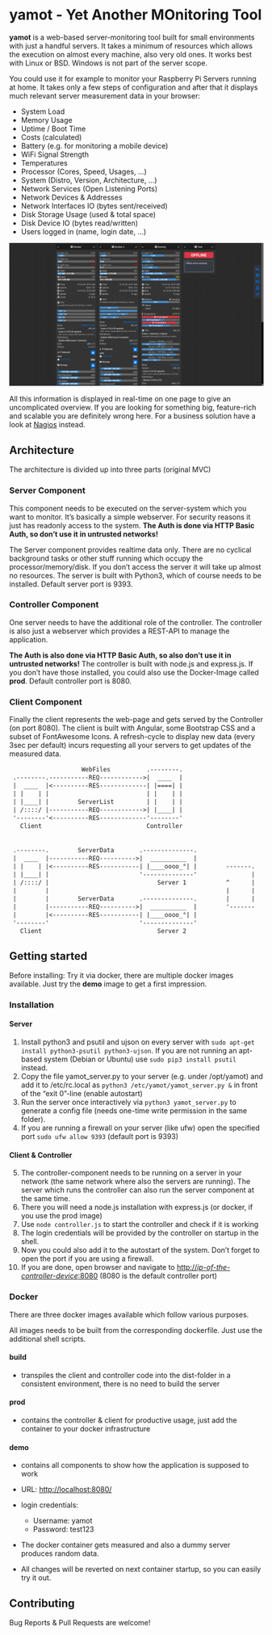 # yamot - Yet Another MOnitoring Tool

**yamot** is a web-based server-monitoring tool built for small environments with just a handful  servers.
It takes a minimum of resources which allows the execution on almost every machine, also very old ones.
It works best with Linux or BSD. Windows is not part of the server scope.

You could use it for example to monitor your Raspberry Pi Servers running at home.
It takes only a few steps of configuration and after that it displays much relevant server measurement data in your browser:

- System Load
- Memory Usage
- Uptime / Boot Time
- Costs (calculated)
- Battery (e.g. for monitoring a mobile device)
- WiFi Signal Strength
- Temperatures
- Processor (Cores, Speed, Usages, ...)
- System (Distro, Version, Architecture, …)
- Network Services (Open Listening Ports)
- Network Devices & Addresses
- Network Interfaces IO (bytes sent/received)
- Disk Storage Usage (used & total space)
- Disk Device IO (bytes read/written)
- Users logged in (name, login date, …)

![Board-Page](screenshots/screenshot02.png)

All this information is displayed in real-time on one page to give an uncomplicated overview.
If you are looking for something big, feature-rich and scalable you are definitely wrong here. For a business solution have a look at [Nagios](https://www.nagios.org/) instead.

## Architecture
The architecture is divided up into three parts (original MVC)

### Server Component
This component needs to be executed on the server-system which you want to monitor. It’s basically a simple webserver. For security reasons it just has readonly access to the system. **The Auth is done via HTTP Basic Auth, so don’t use it in untrusted networks!**

The Server component provides realtime data only. There are no cyclical background tasks or other stuff running which occupy the processor/memory/disk. If you don’t access the server it will take up almost no resources.
The server is built with Python3, which of course needs to be installed. Default server port is 9393.

### Controller Component
One server needs to have the additional role of the controller. The controller is also just a webserver which provides a REST-API to manage the application.

**The Auth is also done via HTTP Basic Auth, so also don’t use it in untrusted networks!**
The controller is built with node.js and express.js. If you don’t have those installed, you could also use the Docker-Image called **prod**. Default controller port is 8080.

### Client Component
Finally the client represents the web-page and gets served by the Controller (on port 8080).
The client is built with Angular, some Bootstrap CSS and a subset of FontAwesome Icons.
A refresh-cycle to display new data (every 3sec per default) incurs requesting all your servers to get updates of the measured data.

                        WebFiles          .--------.
     .--------.-----------REQ------------>|  ____  |
     |  ____  |<----------RES-------------| |====| |
     | |    | |                           | |    | |
     | |____| |        ServerList         | |    | |
     | /::::/ |-----------REQ------------>| |____| |
     '--------'<----------RES-------------'--------'
       Client                             Controller


     .--------.        ServerData       .--------------.
     |  ____  |-----------REQ---------->|  __________  |
     | |    | |<----------RES-----------| |____oooo_°| |        -------.
     | |____| |                         '--------------'               |
     | /::::/ |                              Server 1           ^      |
     |        |                                                 |      |
     |        |        ServerData       .--------------.        |      |
     |        |-----------REQ---------->|  __________  |        '-------
     |        |<----------RES-----------| |____oooo_°| |
     '--------'                         '--------------'
       Client                                Server 2


## Getting started

Before installing: Try it via docker, there are multiple docker images available. Just try the **demo** image to get a first impression.

### Installation

#### Server
1. Install python3 and psutil and ujson on every server with `sudo apt-get install python3-psutil python3-ujson`.
If you are not running an apt-based system (Debian or Ubuntu) use `sudo pip3 install psutil` instead.
2. Copy the file yamot_server.py to your server (e.g. under /opt/yamot) and add it to /etc/rc.local as `python3 /etc/yamot/yamot_server.py &` in front of the “exit 0”-line (enable autostart)
3. Run the server once interactively via `python3 yamot_server.py` to generate a config file (needs one-time write permission in the same folder).
4. If you are running a firewall on your server (like ufw) open the specified port `sudo ufw allow 9393` (default port is 9393)

#### Client & Controller
5. The controller-component needs to be running on a server in your network (the same network where also the servers are running). The server which runs the controller can also run the server component at the same time.
6. There you will need a node.js installation with express.js (or docker, if you use the prod image)
7. Use `node controller.js` to start the controller and check if it is working
8. The login credentials will be provided by the controller on startup in the shell.
9. Now you could also add it to the autostart of the system. Don’t forget to open the port if you are using a firewall.
10. If you are done, open browser and navigate to [http://*ip-of-the-controller-device*:8080](http://ip-of-the-controller-device:8080)
(8080 is the default controller port)


### Docker

There are three docker images available which follow various purposes.

All images needs to be built from the corresponding dockerfile. Just use the additional shell scripts.


#### build
- transpiles the client and controller code into the dist-folder in a consistent environment, there is no need to build the server
#### prod
- contains the controller & client for productive usage, just add the container to your docker infrastructure
#### demo
- contains all components to show how the application is supposed to work

- URL: [http://localhost:8080/](http://localhost:8080/)

- login credentials: 
    - Username: yamot
    - Password: test123

- The docker container gets measured and also a dummy server produces random data.
- All changes will be reverted on next container startup, so you can easily try it out.



## Contributing

Bug Reports & Pull Requests are welcome!
